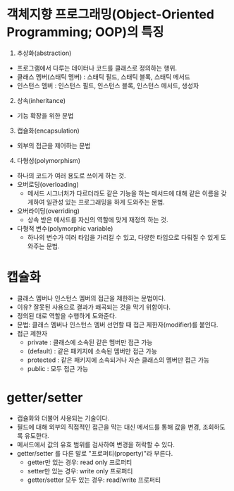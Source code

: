 # 객체지향 프로그래밍(Object-Oriented Programming; OOP)의 특징
 1) 추상화(abstraction)
   - 프로그램에서 다루는 데이터나 코드를 클래스로 정의하는 행위.
   - 클래스 멤버(스태틱 멤버) : 스태틱 필드, 스태틱 블록, 스태틱 메서드
   - 인스턴스 멤버 : 인스턴스 필드, 인스턴스 블록, 인스턴스 메서드, 생성자

 2) 상속(inheritance)
   - 기능 확장을 위한 문법

 3) 캡슐화(encapsulation)
   - 외부의 접근을 제어하는 문법

 4) 다형성(polymorphism)
   - 하나의 코드가 여러 용도로 쓰이게 하는 것.
   - 오버로딩(overloading)
     - 메서드 시그너처가 다르더라도 같은 기능을 하는 메서드에 대해 같은 이름을 갖게하여
       일관성 있는 프로그래밍을 하게 도와주는 문법.
   - 오버라이딩(overriding)
     - 상속 받은 메서드를 자신의 역할에 맞게 재정의 하는 것.
   - 다형적 변수(polymorphic variable)
     - 하나의 변수가 여러 타입을 가리킬 수 있고, 다양한 타입으로 다뤄질 수 있게 도와주는 문법.

 # 캡슐화
 - 클래스 멤버나 인스턴스 멤버의 접근을 제한하는 문법이다.
 - 이유? 잘못된 사용으로 결과가 왜곡되는 것을 막기 위함이다.
 - 정의된 대로 역할을 수행하게 도와준다.
 - 문법: 클래스 멤버나 인스턴스 멤버 선언할 때 접근 제한자(modifier)를 붙인다.
 - 접근 제한자
   - private : 클래스에 소속된 같은 멤버만 접근 가능
   - (default) : 같은 패키지에 소속된 멤버만 접근 가능
   - protected : 같은 패키지에 소속되거나 자손 클래스의 멤버만 접근 가능
   - public : 모두 접근 가능

 # getter/setter
 - 캡슐화와 더불어 사용되는 기술이다.
 - 필드에 대해 외부의 직접적인 접근을 막는 대신 메서드를 통해 값을 변경, 조회하도록 유도한다.
 - 메서드에서 값의 유효 범위를 검사하여 변경을 허락할 수 있다.
 - getter/setter 를 다른 말로 "프로퍼티(property)"라 부른다.
   - getter만 있는 경우: read only 프로퍼티
   - setter만 있는 경우: write only 프로퍼티
   - getter/setter 모두 있는 경우: read/write 프로퍼티